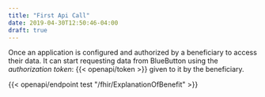 ```yaml
---
title: "First Api Call"
date: 2019-04-30T12:50:46-04:00
draft: true
---
```


Once an application is configured
and authorized by a beneficiary
to access their data.
It can start requesting data from BlueButton
using the _authorization token_: {{< openapi/token >}}
given to it by the beneficiary.

{{< openapi/endpoint test "/fhir/ExplanationOfBenefit" >}}
